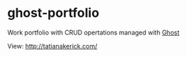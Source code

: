 # ghost-portfolio
Work portfolio with CRUD opertations managed with [Ghost](https://ghost.org/)

View: http://tatianakerick.com/
